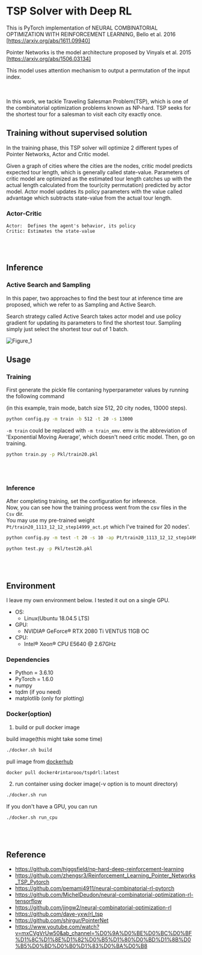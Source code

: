 # TSP Solver with Deep RL
This is PyTorch implementation of NEURAL COMBINATORIAL OPTIMIZATION WITH REINFORCEMENT LEARNING, Bello et al. 2016
[https://arxiv.org/abs/1611.09940]
  
Pointer Networks is the model architecture proposed by Vinyals et al. 2015
[https://arxiv.org/abs/1506.03134]
  
This model uses attention mechanism to output a permutation of the input index.


<br><br>
In this work, we tackle Traveling Salesman Problem(TSP), which is one of the combinatorial optimization problems known as NP-hard. TSP seeks for the shortest tour for a salesman to visit each city exactly once.

## Training without supervised solution

In the training phase, this TSP solver will optimize 2 different types of Pointer Networks, Actor and Critic model. 

Given a graph of cities where the cities are the nodes, critic model predicts expected tour length, which is generally called state-value. Parameters of critic model are optimized as the estimated tour length catches up with the actual length calculated from the tour(city permutation) predicted by actor model. Actor model updates its policy parameters with the value called advantage which subtracts state-value from the actual tour length.

### Actor-Critic
``` 
Actor:  Defines the agent's behavior, its policy
Critic: Estimates the state-value 
```

<br><br>

## Inference
### Active Search and Sampling
In this paper, two approaches to find the best tour at inference time are proposed, which we refer to as Sampling and Active Search. 

Search strategy called Active Search takes actor model and use policy gradient for updating its parameters to find the shortest tour. Sampling simply just select the shortest tour out of 1 batch.

![Figure_1](https://user-images.githubusercontent.com/51239551/99033373-17e79900-25be-11eb-83c3-c7f4ce50c2be.png)

## Usage

### Training

First generate the pickle file contaning hyperparameter values by running the following command  

(in this example, train mode, batch size 512, 20 city nodes, 13000 steps).

```bash
python config.py -m train -b 512 -t 20 -s 13000
```
`-m train` could be replaced with `-m train_emv`. emv is the abbreviation of 'Exponential Moving Average', which doesn't need critic model. Then, go on training.
```bash
python train.py -p Pkl/train20.pkl
```  
<br><br>

### Inference
After completing training, set the configuration for inference.  
Now, you can see how the training process went from the csv files in the `Csv` dir.  
You may use my pre-trained weight `Pt/train20_1113_12_12_step14999_act.pt` which I've trained for 20 nodes'.
```bash
python config.py -m test -t 20 -s 10 -ap Pt/train20_1113_12_12_step14999_act.pt --islogger --seed 123
```
```bash
python test.py -p Pkl/test20.pkl
```
<br><br>

## Environment
I leave my own environment below. I tested it out on a single GPU.
* OS:
	* Linux(Ubuntu 18.04.5 LTS) 
* GPU:
	* NVIDIA® GeForce® RTX 2080 Ti VENTUS 11GB OC
* CPU:
	* Intel® Xeon® CPU E5640 @ 2.67GHz

### Dependencies
* Python = 3.6.10
* PyTorch = 1.6.0
* numpy
* tqdm (if you need)
* matplotlib (only for plotting)

### Docker(option)
1. build or pull docker image

build image(this might take some time)
```bash
./docker.sh build
```
pull image from [dockerhub](https://hub.docker.com/repository/docker/docker4rintarooo/tspdrl/tags?page=1&ordering=last_updated)
```bash
docker pull docker4rintarooo/tspdrl:latest
```

2. run container using docker image(-v option is to mount directory)
```bash
./docker.sh run
```
If you don't have a GPU, you can run
```bash
./docker.sh run_cpu
```
<br><br>

## Reference
* https://github.com/higgsfield/np-hard-deep-reinforcement-learning
* https://github.com/zhengsr3/Reinforcement_Learning_Pointer_Networks_TSP_Pytorch
* https://github.com/pemami4911/neural-combinatorial-rl-pytorch
* https://github.com/MichelDeudon/neural-combinatorial-optimization-rl-tensorflow
* https://github.com/jingw2/neural-combinatorial-optimization-rl
* https://github.com/dave-yxw/rl_tsp
* https://github.com/shirgur/PointerNet
* https://www.youtube.com/watch?v=mxCVgVrUw50&ab_channel=%D0%9A%D0%BE%D0%BC%D0%BF%D1%8C%D1%8E%D1%82%D0%B5%D1%80%D0%BD%D1%8B%D0%B5%D0%BD%D0%B0%D1%83%D0%BA%D0%B8
